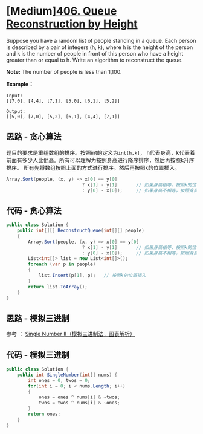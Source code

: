 # [Medium][406. Queue Reconstruction by Height](https://leetcode.com/problems/queue-reconstruction-by-height/)

Suppose you have a random list of people standing in a queue. Each person is described by a pair of integers (h, k), where h is the height of the person and k is the number of people in front of this person who have a height greater than or equal to h. Write an algorithm to reconstruct the queue.

**Note:**
The number of people is less than 1,100.

**Example：**

```text
Input:
[[7,0], [4,4], [7,1], [5,0], [6,1], [5,2]]

Output:
[[5,0], [7,0], [5,2], [6,1], [4,4], [7,1]]
```

## 思路 - 贪心算法

题目的要求是重组数组的排序。按照int的定义为`int[h,k]`， h代表身高，k代表着前面有多少人比他高。所有可以理解为按照身高进行降序排序，然后再按照k升序排序。
所有先将数组按照上面的方式进行排序。然后再按照k的位置插入。

```csharp
Array.Sort(people, (x, y) => x[0] == y[0]
                            ? x[1] - y[1]       // 如果身高相等，按照k的位置进行升序排序，因为插入的时候是按照K进行插入，要确保`k <= list.Lenght - 1`
                            : y[0] - x[0]);     // 如果身高不相等，按照身高逆序排序，将高的放在前面

```

## 代码 - 贪心算法

```csharp
public class Solution {
    public int[][] ReconstructQueue(int[][] people)
    {
        Array.Sort(people, (x, y) => x[0] == y[0]
                            ? x[1] - y[1]       // 如果身高相等，按照k的位置进行升序排序，因为插入的时候是按照K进行插入，要确保`k <= list.Lenght - 1`
                            : y[0] - x[0]);     // 如果身高不相等，按照身高逆序排序，将高的放在前面
        List<int[]> list = new List<int[]>();
        foreach (var p in people)
        {
            list.Insert(p[1], p);   // 按照k的位置插入
        }
        return list.ToArray();
    }
}
```

## 思路 - 模拟三进制

参考 ： [Single Number II（模拟三进制法，图表解析）](https://leetcode-cn.com/problems/single-number-ii/solution/single-number-ii-mo-ni-san-jin-zhi-fa-by-jin407891/)

## 代码 - 模拟三进制

```csharp
public class Solution {
    public int SingleNumber(int[] nums) {
        int ones = 0, twos = 0;
        for(int i = 0; i < nums.Length; i++)
        {
            ones = ones ^ nums[i] & ~twos;
            twos = twos ^ nums[i] & ~ones;
        }
        return ones;
    }
}
```
